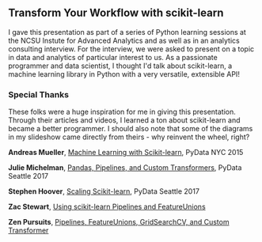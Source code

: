 ## Transform Your Workflow with scikit-learn

I gave this presentation as part of a series of Python learning sessions at the NCSU Instute for Advanced Analytics and as well as in an analytics consulting interview. For the interview, we were asked to present on a topic in data and analytics of particular interest to us. As a passionate programmer and data scientist, I thought I'd talk about scikit-learn, a machine learning library in Python with a very versatile, extensible API!

### Special Thanks
These folks were a huge inspiration for me in giving this presentation. Through their articles and videos, I learned a ton about scikit-learn and became a better programmer. I should also note that some of the diagrams in my slideshow came directly from theirs - why reinvent the wheel, right?

**Andreas Mueller**, [Machine Learning with Scikit-learn](https://www.youtube.com/watch?v=nJfxGY2dilY), PyData NYC 2015

**Julie Michelman**, [Pandas, Pipelines, and Custom Transformers](https://www.youtube.com/watch?v=BFaadIqWlAg), PyData Seattle 2017

**Stephen Hoover**, [Scaling Scikit-learn](https://www.youtube.com/watch?v=KqKEttfQ_hE), PyData Seattle 2017

**Zac Stewart**, [Using scikit-learn Pipelines and FeatureUnions](http://zacstewart.com/2014/08/05/pipelines-of-featureunions-of-pipelines.html)

**Zen Pursuits**, [Pipelines, FeatureUnions, GridSearchCV, and Custom Transformer](https://blog.pursuitofzen.com/pipelines-featureunions-gridsearchcv-and-custom-transformers/)
